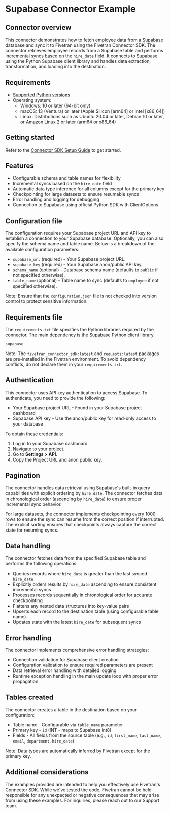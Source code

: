 # Supabase Connector Example 

## Connector overview
This connector demonstrates how to fetch employee data from a [Supabase](https://supabase.com/) database and sync it to Fivetran using the Fivetran Connector SDK. The connector retrieves employee records from a Supabase table and performs incremental syncs based on the `hire_date` field. It connects to Supabase using the Python Supabase client library and handles data extraction, transformation, and loading into the destination.


## Requirements
- [Supported Python versions](https://github.com/fivetran/fivetran_connector_sdk/blob/main/README.md#requirements)
- Operating system:
    - Windows: 10 or later (64-bit only)
    - macOS: 13 (Ventura) or later (Apple Silicon [arm64] or Intel [x86_64])
    - Linux: Distributions such as Ubuntu 20.04 or later, Debian 10 or later, or Amazon Linux 2 or later (arm64 or x86_64)

## Getting started
Refer to the [Connector SDK Setup Guide](https://fivetran.com/docs/connectors/connector-sdk/setup-guide) to get started.


## Features
- Configurable schema and table names for flexibility
- Incremental syncs based on the `hire_date` field
- Automatic data type inference for all columns except for the primary key
- Checkpointing for large datasets to ensure resumable syncs
- Error handling and logging for debugging
- Connection to Supabase using official Python SDK with ClientOptions


## Configuration file
The configuration requires your Supabase project URL and API key to establish a connection to your Supabase database. Optionally, you can also specify the schema name and table name. Below is a breakdown of the available configuration parameters:

- `supabase_url` (required) - Your Supabase project URL.
- `supabase_key` (required) - Your Supabase anon/public API key.
- `schema_name` (optional) - Database schema name (defaults to `public` if not specified otherwise).
- `table_name` (optional) - Table name to sync (defaults to `employee` if not specified otherwise).


Note: Ensure that the `configuration.json` file is not checked into version control to protect sensitive information.


## Requirements file
The `requirements.txt` file specifies the Python libraries required by the connector. The main dependency is the Supabase Python client library.

```
supabase
```

Note: The `fivetran_connector_sdk:latest` and `requests:latest` packages are pre-installed in the Fivetran environment. To avoid dependency conflicts, do not declare them in your `requirements.txt`.


## Authentication
This connector uses API key authentication to access Supabase. To authenticate, you need to provide the following:
- Your Supabase project URL - Found in your Supabase project dashboard
- Supabase API key - Use the anon/public key for read-only access to your database

To obtain these credentials:
1. Log in to your Supabase dashboard.
2. Navigate to your project.
3. Go to **Settings > API**.
4. Copy the Project URL and anon public key.


## Pagination
The connector handles data retrieval using Supabase's built-in query capabilities with explicit ordering by `hire_date`. The connector fetches data in chronological order (ascending by `hire_date`) to ensure proper incremental sync behavior. 

For large datasets, the connector implements checkpointing every 1000 rows to ensure the sync can resume from the correct position if interrupted. The explicit sorting ensures that checkpoints always capture the correct state for resuming syncs.


## Data handling
The connector fetches data from the specified Supabase table and performs the following operations:
- Queries records where `hire_date` is greater than the last synced `hire_date`
- Explicitly orders results by `hire_date` ascending to ensure consistent incremental syncs
- Processes records sequentially in chronological order for accurate checkpointing
- Flattens any nested data structures into key-value pairs
- Upserts each record to the destination table (using configurable table name)
- Updates state with the latest `hire_date` for subsequent syncs


## Error handling
The connector implements comprehensive error handling strategies:
- Connection validation for Supabase client creation 
- Configuration validation to ensure required parameters are present 
- Data retrieval error handling with detailed logging 
- Runtime exception handling in the main update loop with proper error propagation


## Tables created
The connector creates a table in the destination based on your configuration:

- Table name - Configurable via `table_name` parameter
- Primary key - `id` (INT - maps to Supabase int8)
- Fields - All fields from the source table (e.g., `id`, `first_name`, `last_name`, `email`, `department`, `hire_date`)

Note: Data types are automatically inferred by Fivetran except for the primary key.


## Additional considerations
The examples provided are intended to help you effectively use Fivetran's Connector SDK. While we've tested the code, Fivetran cannot be held responsible for any unexpected or negative consequences that may arise from using these examples. For inquiries, please reach out to our Support team.